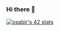 ### Hi there 👋
<a href="https://profile.intra.42.fr/users/osabir"><img src="https://badge.mediaplus.ma/darkblue/osabir" alt="osabir's 42 stats" /></a>

<!--
**otmansabir/otmansabir** is a ✨ _special_ ✨ repository because its `README.md` (this file) appears on your GitHub profile.

Here are some ideas to get you started:

- 🔭 I’m currently working on ...
- 🌱 I’m currently learning ...
- 👯 I’m looking to collaborate on ...
- 🤔 I’m looking for help with ...
- 💬 Ask me about ...
- 📫 How to reach me: ...
- 😄 Pronouns: ...
- ⚡ Fun fact: ...
-->
